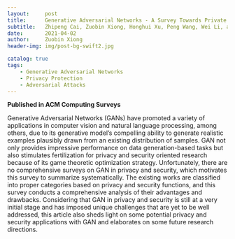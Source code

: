 ```yaml
---
layout:     post
title:      Generative Adversarial Networks - A Survey Towards Private and Secure Applications
subtitle:   Zhipeng Cai, Zuobin Xiong, Honghui Xu, Peng Wang, Wei Li, and Yi Pan
date:       2021-04-02
author:     Zuobin Xiong
header-img: img/post-bg-swift2.jpg

catalog: true
tags:
    - Generative Adversarial Networks
    - Privacy Protection
    - Adversarial Attacks
---
```



**Published in ACM Computing Surveys**

Generative Adversarial Networks (GANs) have promoted a variety of applications in computer vision and natural language processing, among others, due to its generative model’s compelling ability to generate realistic examples plausibly drawn from an existing distribution of samples. GAN not only provides impressive performance on data generation-based tasks but also stimulates fertilization for privacy and security oriented research because of its game theoretic optimization strategy. Unfortunately, there are no comprehensive surveys on GAN in privacy and security, which motivates this survey to summarize systematically. The existing works are classified into proper categories based on privacy and security functions, and this survey conducts a comprehensive analysis of their advantages and drawbacks. Considering that GAN in privacy and security is still at a very initial stage and has imposed unique challenges that are yet to be well addressed, this article also sheds light on some potential privacy and security applications with GAN and elaborates on some future research directions.
